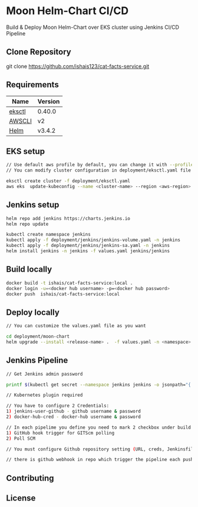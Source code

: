 # Moon Helm-Chart CI/CD 

Build & Deploy Moon Helm-Chart over EKS cluster using Jenkins CI/CD Pipeline   

## Clone Repository
git clone https://github.com/ishais123/cat-facts-service.git

## Requirements

| Name | Version |
|------|-------------|
| <a name="eksctl"></a> [eksctl](eksctl) | 0.40.0 
| <a name="AWS CLI"></a> [AWSCLI](AWSCLI) | v2 
| <a name="Helm"></a> [Helm](Helm) | v3.4.2 

## EKS setup
```bash
// Use default aws profile by default, you can change it with --profile flag
// You can modify cluster configuration in deployment/eksctl.yaml file

eksctl create cluster -f deployment/eksctl.yaml 
aws eks  update-kubeconfig --name <cluster-name> --region <aws-region>
```
## Jenkins setup
```bash
helm repo add jenkins https://charts.jenkins.io
helm repo update

kubectl create namespace jenkins
kubectl apply -f deployment/jenkins/jenkins-volume.yaml -n jenkins
kubectl apply -f deployment/jenkins/jenkins-sa.yaml -n jenkins
helm install jenkins -n jenkins -f values.yaml jenkins/jenkins
```
## Build locally
```bash
docker build -t ishais/cat-facts-service:local .
docker login -u=<docker hub username> -p=<docker hub password>
docker push  ishais/cat-facts-service:local
```
## Deploy locally
```bash
// You can customize the values.yaml file as you want

cd deployment/moon-chart
helm upgrade --install <release-name> .  -f values.yaml -n <namespace> --create-namespace
```
## Jenkins Pipeline
```bash
// Get Jenkins admin password 

printf $(kubectl get secret --namespace jenkins jenkins -o jsonpath="{.data.jenkins-admin-password}" | base64 --decode);echo

// Kubernetes plugin required

// You have to configure 2 Credentials: 
1) jenkins-user-github - github username & password
2) docker-hub-cred - docker-hub username & password

// In each pipelime you define you need to mark 2 checkbox under build trigger:
1) GitHub hook trigger for GITScm polling
2) Poll SCM

// You must configure Github repository setting (URL, creds, Jenkinsfile location) in the pipeline configuration

// there is github webhook in repo which trigger the pipeline each push event
```

## Contributing


## License

